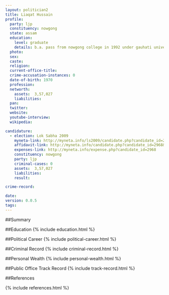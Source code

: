 ```yaml
---
layout: politician2
title: Liaqat Hussain
profile: 
  party: ljp
  constituency: nowgong
  state: assam
  education: 
    level: graduate
    details: b.a. pass from nowgong college in 1992 under gauhati university
  photo: 
  sex: 
  caste: 
  religion: 
  current-office-title: 
  crime-accusation-instances: 0
  date-of-birth: 1970
  profession: 
  networth: 
    assets:  3,57,027
    liabilities: 
  pan: 
  twitter: 
  website: 
  youtube-interview: 
  wikipedia: 

candidature: 
  - election: Lok Sabha 2009
    myneta-link: http://myneta.info/ls2009/candidate.php?candidate_id=2968
    affidavit-link: http://myneta.info/candidate.php?candidate_id=2968&scan=original
    expenses-link: http://myneta.info/expense.php?candidate_id=2968
    constituency: nowgong 
    party: ljp
    criminal-cases: 0
    assets:  3,57,027
    liabilities: 
    result:  

crime-record: 

date: 
version: 0.0.5
tags: 
---
```

##Summary


##Education
{% include education.html %}


##Political Career
{% include political-career.html %}


##Criminal Record
{% include criminal-record.html %}


##Personal Wealth
{% include personal-wealth.html %}


##Public Office Track Record
{% include track-record.html %}


##References


{% include references.html %}